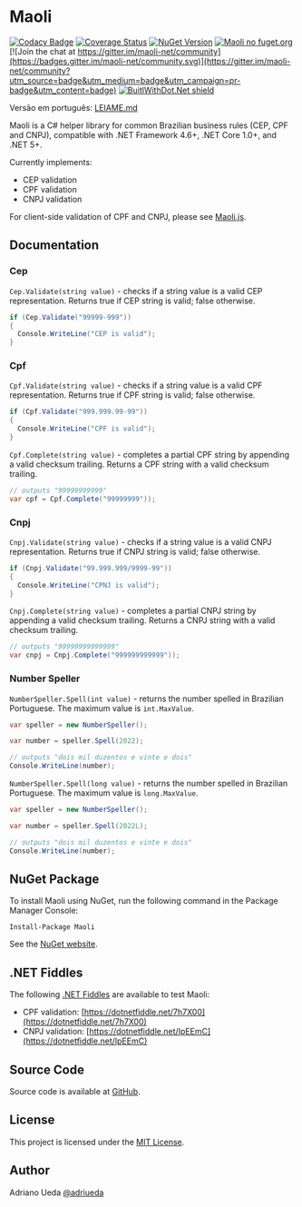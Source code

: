 # Maoli

[![Codacy Badge](https://api.codacy.com/project/badge/Grade/1a4cff971e9c4380826bb3176a668a4d)](https://app.codacy.com/manual/aueda/maoli?utm_source=github.com&utm_medium=referral&utm_content=aueda/maoli&utm_campaign=Badge_Grade_Dashboard)
[![Coverage Status](https://coveralls.io/repos/github/aueda/maoli/badge.svg)](https://coveralls.io/github/aueda/maoli)
[![NuGet Version](https://img.shields.io/nuget/v/Maoli.svg)](https://www.nuget.org/packages/Maoli/)
[![Maoli no fuget.org](https://www.fuget.org/packages/Maoli/badge.svg)](https://www.fuget.org/packages/Maoli)
[![Join the chat at https://gitter.im/maoli-net/community](https://badges.gitter.im/maoli-net/community.svg)](https://gitter.im/maoli-net/community?utm_source=badge&utm_medium=badge&utm_campaign=pr-badge&utm_content=badge)
[![BuitlWithDot.Net shield](https://builtwithdot.net/project/143/maoli/badge)](https://builtwithdot.net/project/143/maoli)

Versão em português: [LEIAME.md](https://github.com/aueda/maoli/blob/master/LEIAME.md)

Maoli is a C# helper library for common Brazilian business rules (CEP, CPF and CNPJ),
compatible with .NET Framework 4.6+, .NET Core 1.0+, and .NET 5+.

Currently implements:

*   CEP validation
*   CPF validation
*   CNPJ validation

For client-side validation of CPF and CNPJ, please see [Maoli.js](https://github.com/aueda/maoli.js/).

## Documentation

### Cep

``Cep.Validate(string value)`` - checks if a string value is a valid CEP representation. Returns true if CEP string is valid; false otherwise.

```c#
if (Cep.Validate("99999-999"))
{
  Console.WriteLine("CEP is valid");
}
```

### Cpf

``Cpf.Validate(string value)`` - checks if a string value is a valid CPF representation. Returns true if CPF string is valid; false otherwise.

```c#
if (Cpf.Validate("999.999.99-99"))
{
  Console.WriteLine("CPF is valid");
}
```

``Cpf.Complete(string value)`` - completes a partial CPF string by appending a valid checksum trailing.
Returns a CPF string with a valid checksum trailing.

```c#
// outputs "99999999999"
var cpf = Cpf.Complete("99999999"));
```

### Cnpj

``Cnpj.Validate(string value)`` - checks if a string value is a valid CNPJ representation. Returns true if CNPJ string is valid; false otherwise.

```c#
if (Cnpj.Validate("99.999.999/9999-99"))
{
  Console.WriteLine("CPNJ is valid");
}
```
``Cnpj.Complete(string value)`` - completes a partial CNPJ string by appending a valid checksum trailing.
Returns a CNPJ string with a valid checksum trailing.

```c#
// outputs "99999999999999"
var cnpj = Cnpj.Complete("999999999999"));
```

### Number Speller

``NumberSpeller.Spell(int value)`` - returns the number spelled in Brazilian Portuguese.
The maximum value is `int.MaxValue`.

```c#
var speller = new NumberSpeller();

var number = speller.Spell(2022);

// outputs "dois mil duzentos e vinte e dois"
Console.WriteLine(number);
```

``NumberSpeller.Spell(long value)`` - returns the number spelled in Brazilian Portuguese.
The maximum value is `long.MaxValue`.

```c#
var speller = new NumberSpeller();

var number = speller.Spell(2022L);

// outputs "dois mil duzentos e vinte e dois"
Console.WriteLine(number);
```

## NuGet Package

To install Maoli using NuGet, run the following command in the Package Manager Console:

```poweshell
Install-Package Maoli
```

See the [NuGet website](https://www.nuget.org/packages/Maoli/).

## .NET Fiddles

The following [.NET Fiddles](https://dotnetfiddle.net) are available to test Maoli: 

*   CPF validation: [https://dotnetfiddle.net/7h7X00](https://dotnetfiddle.net/7h7X00)
*   CNPJ validation: [https://dotnetfiddle.net/IpEEmC](https://dotnetfiddle.net/IpEEmC)

## Source Code

Source code is available at [GitHub](https://github.com/aueda/maoli/).

## License

This project is licensed under the [MIT License](http://opensource.org/licenses/MIT).

## Author

Adriano Ueda [@adriueda](https://twitter.com/adriueda)
